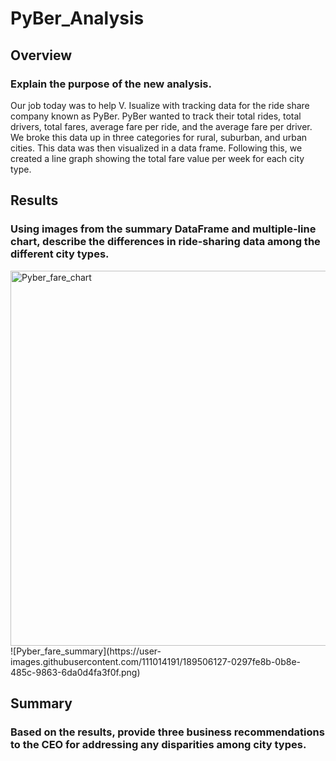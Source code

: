 # PyBer_Analysis
## Overview
### Explain the purpose of the new analysis.
Our job today was to help V. Isualize with tracking data for the ride share company known as PyBer. PyBer wanted to track their total rides, total drivers, total fares, average fare per ride, and the average fare per driver. We broke this data up in three categories for rural, suburban, and urban cities. This data was then visualized in a data frame. Following this, we created a line graph showing the total fare value per week for each city type. 
## Results
### Using images from the summary DataFrame and multiple-line chart, describe the differences in ride-sharing data among the different city types.

<img width="600" alt="Pyber_fare_chart" src="https://user-images.githubusercontent.com/111014191/189506122-e7d8572a-858f-4a83-bab0-afc60820f060.png">
![Pyber_fare_summary](https://user-images.githubusercontent.com/111014191/189506127-0297fe8b-0b8e-485c-9863-6da0d4fa3f0f.png)

## Summary
### Based on the results, provide three business recommendations to the CEO for addressing any disparities among city types.
